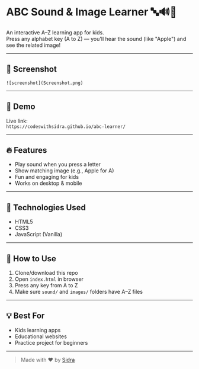 # ABC Sound & Image Learner 🔤🔊🍎

An interactive A–Z learning app for kids.  
Press any alphabet key (A to Z) — you'll hear the sound (like "Apple") and see the related image!

---

## 📸 Screenshot

```
![screenshot](Screenshot.png)
```

---

## 🚀 Demo
Live link:  
`https://codeswithsidra.github.io/abc-learner/`

---

## 🔥 Features
- Play sound when you press a letter
- Show matching image (e.g., Apple for A)
- Fun and engaging for kids
- Works on desktop & mobile

---

## 🧰 Technologies Used
- HTML5
- CSS3
- JavaScript (Vanilla)

---

## 📂 How to Use
1. Clone/download this repo
2. Open `index.html` in browser
3. Press any key from A to Z
4. Make sure `sound/` and `images/` folders have A–Z files

---

## 💡 Best For
- Kids learning apps
- Educational websites
- Practice project for beginners

---

> Made with ❤️ by [Sidra](https://github.com/codeswithsidra)
